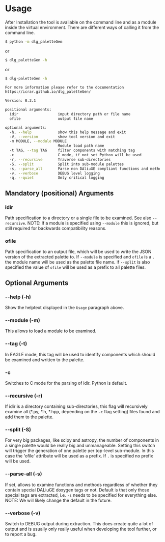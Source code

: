 # Usage
After Installation the tool is available on the command line and as a module inside the virtual environment. There are different ways of calling it from the command line.
```bash
$ python -m dlg_paletteGen
```
or

```bash
$ dlg_paletteGen -h
```
or

```bash
$ dlg-paletteGen -h

For more information please refer to the documentation
https://icrar.github.io/dlg_paletteGen/

Version: 0.3.1

positional arguments:
  idir                  input directory path or file name
  ofile                 output file name

optional arguments:
  -h, --help            show this help message and exit
  -V, --version         show tool version and exit
  -m MODULE, --module MODULE
                        Module load path name
  -t TAG, --tag TAG     filter components with matching tag
  -c                    C mode, if not set Python will be used
  -r, --recursive       Traverse sub-directories
  -S, --split           Split into sub-module palettes
  -s, --parse_all       Parse non DAliuGE compliant functions and methods
  -v, --verbose         DEBUG level logging
  -q, --quiet           Only critical logging

```
## Mandatory (positional) Arguments
### idir
Path specification to a directory or a single file to be examined. See also `--recursive`. NOTE: If a module is specified using `--module` this is ignored, but still required for backwards compatibility reasons.
### ofile
Path specification to an output file, which will be used to write the JSON version of the extracted palette to. If `--module` is specified and `ofile` is a `.` the module name will be used as the palette file name. If `--split` is also specified the value of `ofile` will be used as a prefix to all palette files.
## Optional Arguments
### --help (-h)
Show the helptext displayed in the `Usage` paragraph above.
### --module (-m)
This allows to load a module to be examined.
### --tag (-t)
In EAGLE mode, this tag will be used to identify components which should be examined and written to the palette.
### -c
Switches to C mode for the parsing of idir. Python is default.
### --recursive (-r)
If idir is a directory containing sub-directories, this flag will recursively examine all (*.py, *.h, *.hpp, depending on the `-c` flag setting) files found and add them to the palette.
### --split (-S)
For very big packages, like scipy and astropy, the number of components in a single palette would be really big and unmanageable. Setting this switch will trigger the generation of one palette per top-level sub-module. In this case the 'ofile' attribute will be used as a prefix. If `.` is specified no prefix will be used.
### --parse-all (-s)
If set, allows to examine functions and methods regardless of whether they contain special DALiuGE doxygen tags or not. Default is that only those special tags are extracted, i.e. `-s` needs to be specified for everything else. NOTE: We will likely change the default in the future.
### --verbose (-v)
Switch to DEBUG output during extraction. This does create quite a lot of output and is usually only really useful when developing the tool further, or to report a bug.